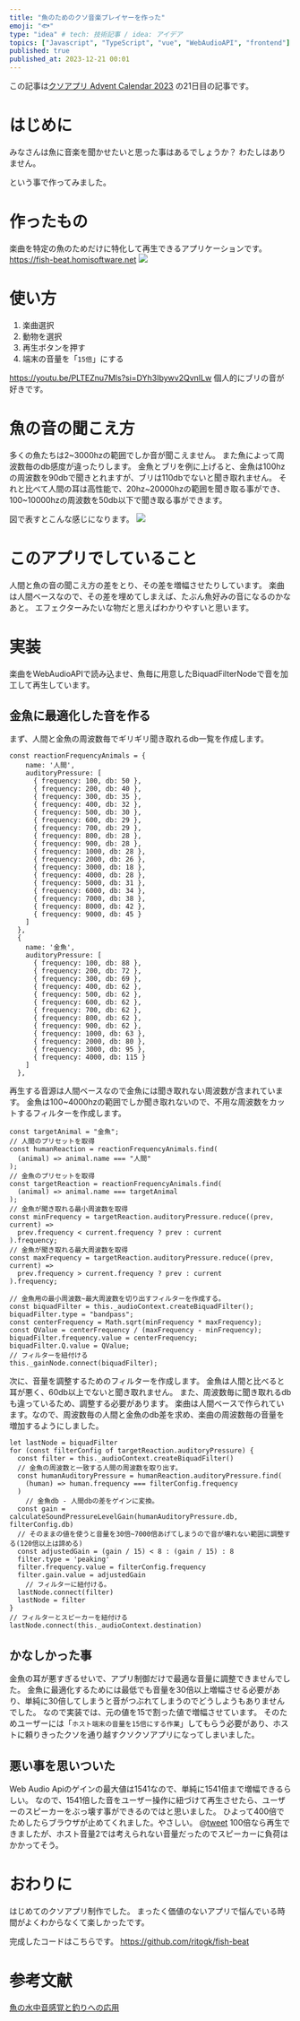 ```yaml
---
title: "魚のためのクソ音楽プレイヤーを作った"
emoji: "🐟"
type: "idea" # tech: 技術記事 / idea: アイデア
topics: ["Javascript", "TypeScript", "vue", "WebAudioAPI", "frontend"]
published: true
published_at: 2023-12-21 00:01
---
```


この記事は[クソアプリ Advent Calendar 2023](https://qiita.com/advent-calendar/2023/kuso-app) の21日目の記事です。

# はじめに

みなさんは魚に音楽を聞かせたいと思った事はあるでしょうか？
わたしはありません。

という事で作ってみました。

# 作ったもの

楽曲を特定の魚のためだけに特化して再生できるアプリケーションです。
https://fish-beat.homisoftware.net
![](/images/e4ea3fdbc90c1b/1.png)

# 使い方

1. 楽曲選択
2. 動物を選択
3. 再生ボタンを押す
4. 端末の音量を「`15倍`」にする

https://youtu.be/PLTEZnu7Mls?si=DYh3Ibywv2QvnILw
個人的にブリの音が好きです。

# 魚の音の聞こえ方

多くの魚たちは2~3000hzの範囲でしか音が聞こえません。
また魚によって周波数毎のdb感度が違ったりします。
金魚とブリを例に上げると、金魚は100hzの周波数を90dbで聞きとれますが、ブリは110dbでないと聞き取れません。
それと比べて人間の耳は高性能で、20hz~20000hzの範囲を聞き取る事ができ、100~10000hzの周波数を50db以下で聞き取る事ができます。

図で表すとこんな感じになります。
![](/images/e4ea3fdbc90c1b/2.png)

# このアプリでしていること

人間と魚の音の聞こえ方の差をとり、その差を増幅させたりしています。
楽曲は人間ベースなので、その差を埋めてしまえば、たぶん魚好みの音になるのかなあと。
エフェクターみたいな物だと思えばわかりやすいと思います。

# 実装

楽曲をWebAudioAPIで読み込ませ、魚毎に用意したBiquadFilterNodeで音を加工して再生しています。

## 金魚に最適化した音を作る

まず、人間と金魚の周波数毎でギリギリ聞き取れるdb一覧を作成します。

```tsx
const reactionFrequencyAnimals = {
    name: '人間',
    auditoryPressure: [
      { frequency: 100, db: 50 },
      { frequency: 200, db: 40 },
      { frequency: 300, db: 35 },
      { frequency: 400, db: 32 },
      { frequency: 500, db: 30 },
      { frequency: 600, db: 29 },
      { frequency: 700, db: 29 },
      { frequency: 800, db: 28 },
      { frequency: 900, db: 28 },
      { frequency: 1000, db: 28 },
      { frequency: 2000, db: 26 },
      { frequency: 3000, db: 18 },
      { frequency: 4000, db: 28 },
      { frequency: 5000, db: 31 },
      { frequency: 6000, db: 34 },
      { frequency: 7000, db: 38 },
      { frequency: 8000, db: 42 },
      { frequency: 9000, db: 45 }
    ]
  },
  {
    name: '金魚',
    auditoryPressure: [
      { frequency: 100, db: 88 },
      { frequency: 200, db: 72 },
      { frequency: 300, db: 69 },
      { frequency: 400, db: 62 },
      { frequency: 500, db: 62 },
      { frequency: 600, db: 62 },
      { frequency: 700, db: 62 },
      { frequency: 800, db: 62 },
      { frequency: 900, db: 62 },
      { frequency: 1000, db: 63 },
      { frequency: 2000, db: 80 },
      { frequency: 3000, db: 95 },
      { frequency: 4000, db: 115 }
    ]
  },
```

再生する音源は人間ベースなので金魚には聞き取れない周波数が含まれています。
金魚は100~4000hzの範囲でしか聞き取れないので、不用な周波数をカットするフィルターを作成します。

```tsx
const targetAnimal = "金魚";
// 人間のプリセットを取得
const humanReaction = reactionFrequencyAnimals.find(
  (animal) => animal.name === "人間"
);
// 金魚のプリセットを取得
const targetReaction = reactionFrequencyAnimals.find(
  (animal) => animal.name === targetAnimal
);
// 金魚が聞き取れる最小周波数を取得
const minFrequency = targetReaction.auditoryPressure.reduce((prev, current) =>
  prev.frequency < current.frequency ? prev : current
).frequency;
// 金魚が聞き取れる最大周波数を取得
const maxFrequency = targetReaction.auditoryPressure.reduce((prev, current) =>
  prev.frequency > current.frequency ? prev : current
).frequency;

// 金魚用の最小周波数~最大周波数を切り出すフィルターを作成する。
const biquadFilter = this._audioContext.createBiquadFilter();
biquadFilter.type = "bandpass";
const centerFrequency = Math.sqrt(minFrequency * maxFrequency);
const QValue = centerFrequency / (maxFrequency - minFrequency);
biquadFilter.frequency.value = centerFrequency;
biquadFilter.Q.value = QValue;
// フィルターを紐付ける
this._gainNode.connect(biquadFilter);
```

次に、音量を調整するためのフィルターを作成します。
金魚は人間と比べると耳が悪く、60db以上でないと聞き取れません。
また、周波数毎に聞き取れるdbも違っているため、調整する必要があります。
楽曲は人間ベースで作られています。なので、周波数毎の人間と金魚のdb差を求め、楽曲の周波数毎の音量を増加するようにしました。

```tsx
let lastNode = biquadFilter
for (const filterConfig of targetReaction.auditoryPressure) {
  const filter = this._audioContext.createBiquadFilter()
  // 金魚の周波数と一致する人間の周波数を取り出す。
  const humanAuditoryPressure = humanReaction.auditoryPressure.find(
    (human) => human.frequency === filterConfig.frequency
  )
	// 金魚db - 人間dbの差をゲインに変換。
  const gain = calculateSoundPressureLevelGain(humanAuditoryPressure.db, filterConfig.db)
  // そのままの値を使うと音量を30倍~7000倍あげてしまうので音が壊れない範囲に調整する(120倍以上は諦める)
  const adjustedGain = (gain / 15) < 8 : (gain / 15) : 8
  filter.type = 'peaking'
  filter.frequency.value = filterConfig.frequency
  filter.gain.value = adjustedGain
	// フィルターに紐付ける。
  lastNode.connect(filter)
  lastNode = filter
}
// フィルターとスピーカーを紐付ける
lastNode.connect(this._audioContext.destination)
```

## かなしかった事

金魚の耳が悪すぎるせいで、アプリ制御だけで最適な音量に調整できませんでした。
金魚に最適化するためには最低でも音量を30倍以上増幅させる必要があり、単純に30倍してしまうと音がつぶれてしまうのでどうしようもありませんでした。
なので実装では、元の値を15で割った値で増幅させています。
そのためユーザーには「`ホスト端末の音量を15倍にする作業`」してもらう必要があり、ホストに頼りきったクソを通り越すクソクソアプリになってしまいました。

## 悪い事を思いついた

Web Audio Apiのゲインの最大値は1541なので、単純に1541倍まで増幅できるらしい。
なので、1541倍した音をユーザー操作に紐づけて再生させたら、ユーザーのスピーカーをぶっ壊す事ができるのではと思いました。
ひよって400倍でためしたらブラウザが止めてくれました。やさしい。
@[tweet](https://twitter.com/ritoweb0321/status/1732567921778655307?s=20)
100倍なら再生できましたが、ホスト音量2では考えられない音量だったのでスピーカーに負荷はかかってそう。

# おわりに

はじめてのクソアプリ制作でした。
まったく価値のないアプリで悩んでいる時間がよくわからなくて楽しかったです。

完成したコードはこちらです。
https://github.com/ritogk/fish-beat

# 参考文献

[魚の水中音感覚と釣りへの応用](https://www.jstage.jst.go.jp/article/sicejl/58/1/58_25/_pdf)
